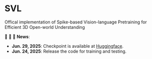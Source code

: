 # SVL
Offical implementation of Spike-based Vision-language Pretraining for Efficient 3D Open-world Understanding



:rocket:  :rocket:  :rocket: **News**:

- **Jun. 29, 2025**: Checkpoint is available at [Huggingface](https://huggingface.co/Xuerui123/SVL).
- **Jun. 24, 2025**: Release the code for training and testing.
